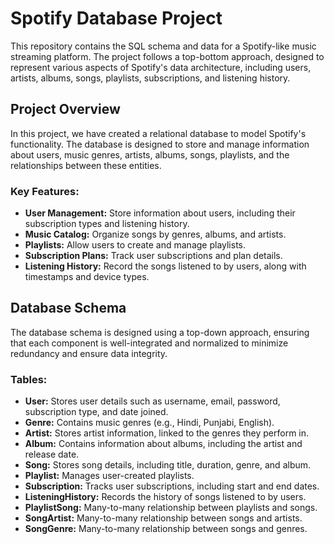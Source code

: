 # Spotify Database Project

This repository contains the SQL schema and data for a Spotify-like music streaming platform. The project follows a top-bottom approach, designed to represent various aspects of Spotify's data architecture, including users, artists, albums, songs, playlists, subscriptions, and listening history.

## Project Overview

In this project, we have created a relational database to model Spotify's functionality. The database is designed to store and manage information about users, music genres, artists, albums, songs, playlists, and the relationships between these entities.

### Key Features:
- **User Management:** Store information about users, including their subscription types and listening history.
- **Music Catalog:** Organize songs by genres, albums, and artists.
- **Playlists:** Allow users to create and manage playlists.
- **Subscription Plans:** Track user subscriptions and plan details.
- **Listening History:** Record the songs listened to by users, along with timestamps and device types.

## Database Schema

The database schema is designed using a top-down approach, ensuring that each component is well-integrated and normalized to minimize redundancy and ensure data integrity.

### Tables:

- **User:** Stores user details such as username, email, password, subscription type, and date joined.
- **Genre:** Contains music genres (e.g., Hindi, Punjabi, English).
- **Artist:** Stores artist information, linked to the genres they perform in.
- **Album:** Contains information about albums, including the artist and release date.
- **Song:** Stores song details, including title, duration, genre, and album.
- **Playlist:** Manages user-created playlists.
- **Subscription:** Tracks user subscriptions, including start and end dates.
- **ListeningHistory:** Records the history of songs listened to by users.
- **PlaylistSong:** Many-to-many relationship between playlists and songs.
- **SongArtist:** Many-to-many relationship between songs and artists.
- **SongGenre:** Many-to-many relationship between songs and genres.


